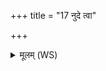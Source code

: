 +++
title = "17 नुदे त्वा"

+++
<details><summary>मूलम् (WS)</summary>

नुदे त्वा प्र णुदे त्वा कपोत रक्षसा सह ।  
क्षणेन पुनरायासि तत्र त्वा गमयामसि ॥ १७ ॥
</details>